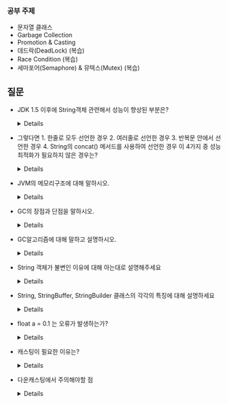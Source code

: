 ### 공부 주제

- 문자열 클래스
- Garbage Collection
- Promotion & Casting
- 데드락(DeadLock) (복습)
- Race Condition (복습)
- 세마포어(Semaphore) & 뮤텍스(Mutex) (복습)

## 질문

- JDK 1.5 이후에 String객체 관련해서 성능이 향상된 부분은?
    <details>
      
      JDK 1.5 이후에 컴파일 단계에서 String 객체를 사용하더라도 StringBuilder로 컴파일 되도록 변경되었습니다.
      
    </details>

- 그렇다면 1. 한줄로 모두 선언한 경우 2. 여러줄로 선언한 경우 3. 반복문 안에서 선언한 경우 4. String의 concat() 메서드를 사용하여 선언한 경우 이 4가지 중 성능최적화가 필요하지 않은 경우는?

    <details>
      
      1번. 한줄로 선언한 경우는 하나의 String으로 변환된다. 하지만 여러줄 혹은 반복문에서는 
      
      new StringBuilder로 변환되나 결국은 매 연산시 새로운 객체가 생겨나므로 성능저하가 발생하게 됩니다.
  
      또한 concat()의 경우는 StringBuilder로 전환되지 않기에 성능최적화가 필요합니다.

      참고) https://siyoon210.tistory.com/160
  
    </details>

- JVM의 메모리구조에 대해 말하시오.
    <details>

    - Method Area(Class, Static) : 메인 메서드에서 사용하는 클래스와 static 변수가 저장되는 영역
    - Heap : 객체 인스턴스가 저장되는 영역으로 JVM GC에 의해 관리되는 영역
    - StackStack : 메소드 호출 시 스택 프레임이라는 블록으로 쌓으며, 로컬변수, 중간 연산 결과들이 저장되는 여역
    - PC : 쓰레드가 현재 실행할 스택 프레임의 주소를 저장
    - Native Method Stack : Low Level 코드를 실행하는 스택
      
    </details>

- GC의 장점과 단점을 말하시오.
    <details>
      
    - 장점
      - 메모리 누수 방지
      - 해제된 메모리 접근 방지
      - 해제한 메모리를 다시 이중 해제하는 것 방지
        
    - 단점
      - 개발자가 언제 GC가 메모리를 해제하는지 모름
      - 실행중인 애플리케이션이 리소스를 GC 작업에 내줘야 하므로 오버헤드 발생
    
    </details>

- GC알고리즘에 대해 말하고 설명하시오.
    <details>
      Reference Counting : <br>
      해당 객체에 접근할 수 있는 방법의 개수를 세고, 해당 개수가 0이 되면 GC의 대상이 됨. 이 알고리즘은 순환참조의 문제가 발생

      Mark And Sweep(Mark & Compact) : <br>
      root space에서부터 해당 객체에 접근 가능한지를 기준으로 한다.
      루트부터 그래프 순회를 통해 연결된 객체를 찾아내고, 연결이 끊어진 객체를 지우는 방식.
      그 이후에는 Compaction을 통해 분산 되었던 메모리를 정리한다(필수가 아님)

      GC가 Stack의 모든 변수를 스캔하면서 힙에서 참조된 객체들을 마킹(Mark), 마킹되지 않는 객체를 힙에서 제거(Sweep)
  
    </details>

- String 객체가 불변인 이유에 대해 아는대로 설명해주세요
    <details>

    1. 캐싱 기능에 의한 메모리 절약과 속도 향상
        - Java에서 String 객체들은 Heap의 String Pool이라는 공간에 저장되는데, 참조하려는 문자열이 String Pool에 존재하는 경우 새로 생성하지 않고, Pool에 있는 객체를 사용하기 때문에 특정 문자열 값을 재사용하는 빈도가 높을 수록 상당한 성능향상을 기대할 수 있다.
    2. Thread-safe
        - String객체는 불변이기 때문에 여러 스레드에서 동시에 특정 String 객체를 참조하더라도 안전하다.
    3. 보안 기능
        - 중요한 데이터를 문자열로 다루는 경우, 강제로 해당 참조에 대한 문자열 값을 바꾸는 것이 불가능하기 때문에 보안에 유리하다.
    </details>

- String, StringBuffer, StringBuilder 클래스의 각각의 특징에 대해 설명하세요

    <details>
      
    ### String

    - new 연산을 통해 생성된 인스턴스의 메모리 공간은 변하지 않음 (Immutable)
    - Garbage Collector로 제거되어야 함.
    - 문자열 연산시 새로 객체를 만드는 Overhead 발생
    - 객체가 불변하므로, Multithread에서 동기화를 신경 쓸 필요가 없음. (조회 연산에 매우 큰 장점)
    
    ### StringBuffer, StringBuilder
    
    - 공통점
        - new 연산으로 클래스를 한 번만 만듬 (Mutable)
        - 문자열 연산시 새로 객체를 만들지 않고, 크기를 변경시킴
        - StringBuffer와 StringBuilder 클래스의 메서드가 동일함.
    - 차이점
        - StringBuffer는 Thread-Safe함 / StringBuilder는 Thread-safe하지 않음 (불가능)

    </details>


- float a = 0.1 는 오류가 발생하는가?

    <details>
    발생한다.

    float a = 0.1f로 코드를 바꿔야한다. 0.1뒤에 d가 생략되어있다. 자바는 실수의 default value는 double이기 때문이다.

    </details>

- 캐스팅이 필요한 이유는?

    <details>
    
    1. **다형성** : 오버라이딩된 함수를 분리해서 활용할 수 있다.
    2. **상속** : 캐스팅을 통해 범용적인 프로그래밍이 가능하다.
    
    <br>   
     ‘캐스팅을 통해 범용적인 프로그래밍이 가능하다.’ 위의 말을 예시를 들어 설명가능한가?
      
  
        class Animal{
        	
        	public void run() {
        		System.out.println("Animal....");
        	}
        }
        
        class Tiger extends Animal{
        	
        	@Override
        	public void run() {
        		System.out.println("Tiger....");
        	}
        }
        
        class Cat extends Animal{
        	
        	@Override
        	public void run() {
        		System.out.println("Cat....");
        	}
        }
        
        class Rabbit extends Animal{
        	
        	@Override
        	public void run() {
        		System.out.println("Rabbit....");
        	}
        }
        
        public class JavaTest {
        	
        	public static void printAnimals(Animal[] animals) {
        		for(Animal a : animals) {
        			a.run();
        		}
        	}
        	
        //	public static void printTiger(Tiger tiger) {}
        //	public static void printCat(Cat cat) {}
        //	public static void printRabbit(Rabbit rabbit) {}
        	
        	public static void main(String[] args) {
        		Animal tiger = new Tiger();
        		Animal cat = new Cat();
        		Animal rabbit = new Rabbit();
        		
        		Animal[] animals = {tiger, cat, rabbit};
        	
        		printAnimals(animals);
        	}
        	
        }

    </details>

- 다운캐스팅에서 주의해야할 점
    <details>

    다운 캐스팅 특성에 대해 주의해야 할 이유는 에디터에서 컴파일 에러가 발생하기 않고 런타임 에러가 발생하는 위험성이 있기 때문
    </details>
